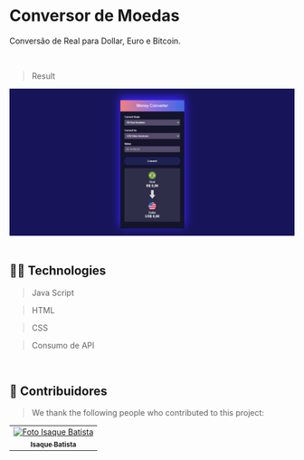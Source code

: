 <h1>Conversor de Moedas</h1>
<p>Conversão de Real para Dollar, Euro e Bitcoin.</p>
<br>

> Result
<img src="./assets/Result.png"> 

<br>
<br>

## 👨‍💻 Technologies

> Java Script 

>  HTML

> CSS

> Consumo de API

<br>

## 🤝 Contribuidores

> We thank the following people who contributed to this project:

<table>
  <tr>
      <td align="center">
          <a href="#">
                <img src="./assets/my-image.png" width="150px;" alt="Foto Isaque Batista"/><br>
                <sub>
                <b>Isaque Batista</b>
                </sub>
         </a>

  </tr>
</table>
